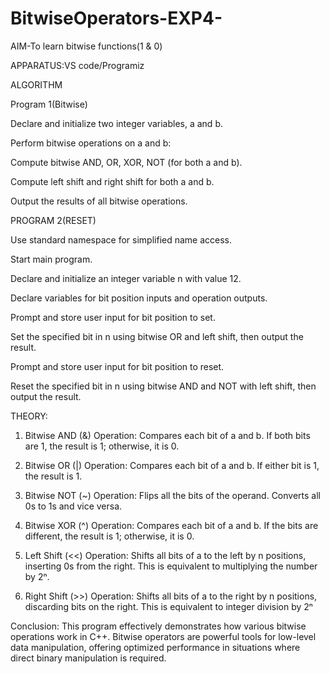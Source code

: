 # BitwiseOperators-EXP4-

AIM-To learn bitwise functions(1 & 0)

APPARATUS:VS code/Programiz

ALGORITHM

Program 1(Bitwise)

Declare and initialize two integer variables, a and b.

Perform bitwise operations on a and b:

Compute bitwise AND, OR, XOR, NOT (for both a and b).

Compute left shift and right shift for both a and b.

Output the results of all bitwise operations.

PROGRAM 2(RESET)

Use standard namespace for simplified name access.

Start main program.

Declare and initialize an integer variable n with value 12.

Declare variables for bit position inputs and operation outputs.

Prompt and store user input for bit position to set.

Set the specified bit in n using bitwise OR and left shift, then output the result.

Prompt and store user input for bit position to reset.

Reset the specified bit in n using bitwise AND and NOT with left shift, then output the result.

THEORY:

1. Bitwise AND (&)
Operation: Compares each bit of a and b. If both bits are 1, the result is 1; otherwise, it is 0.

2. Bitwise OR (|)
Operation: Compares each bit of a and b. If either bit is 1, the result is 1.

3. Bitwise NOT (~)
Operation: Flips all the bits of the operand. Converts all 0s to 1s and vice versa.

5. Bitwise XOR (^)
Operation: Compares each bit of a and b. If the bits are different, the result is 1; otherwise, it is 0.

6. Left Shift (<<)
Operation: Shifts all bits of a to the left by n positions, inserting 0s from the right. This is equivalent to multiplying the number by 2ⁿ.

8. Right Shift (>>) 
Operation: Shifts all bits of a to the right by n positions, discarding bits on the right. This is equivalent to integer division by 2ⁿ

Conclusion:
This program effectively demonstrates how various bitwise operations work in C++. Bitwise operators are powerful tools for low-level data manipulation, offering optimized performance in situations where direct binary manipulation is required.
